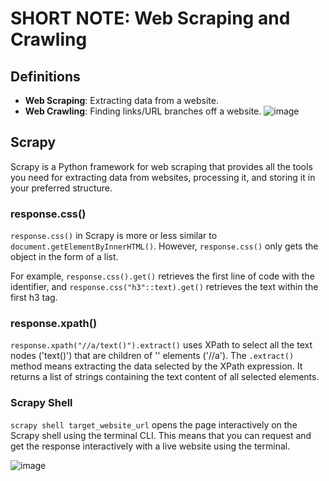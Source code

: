 # SHORT NOTE: Web Scraping and Crawling

## Definitions
- **Web Scraping**: Extracting data from a website.
- **Web Crawling**: Finding links/URL branches off a website.
![image](https://github.com/LemonLim18/Web-Scrapping-Crawling/assets/116692908/bd21774e-d57a-44e2-b1f9-394466fbc5c7)

## Scrapy

Scrapy is a Python framework for web scraping that provides all the tools you need for extracting data from websites, processing it, and storing it in your preferred structure.

### response.css()

`response.css()` in Scrapy is more or less similar to `document.getElementByInnerHTML()`. However, `response.css()` only gets the object in the form of a list.

For example, `response.css().get()` retrieves the first line of code with the identifier, and `response.css("h3"::text).get()` retrieves the text within the first h3 tag.

### response.xpath()

`response.xpath("//a/text()").extract()` uses XPath to select all the text nodes ('text()') that are children of '<a>' elements ('//a'). The `.extract()` method means extracting the data selected by the XPath expression. It returns a list of strings containing the text content of all selected elements.

### Scrapy Shell

`scrapy shell target_website_url` opens the page interactively on the Scrapy shell using the terminal CLI. This means that you can request and get the response interactively with a live website using the terminal.

![image](https://github.com/LemonLim18/Web-Scrapping-Crawling/assets/116692908/0709c456-6c4a-437c-97e2-492acbca3b7d)
